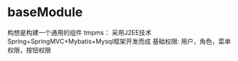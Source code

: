baseModule
==========
构想是构建一个通用的组件
tmpms：
  采用J2EE技术 Spring+SpringMVC+Mybatis+Mysql框架开发而成 
  基础权限: 用户，角色，菜单权限，按钮权限

